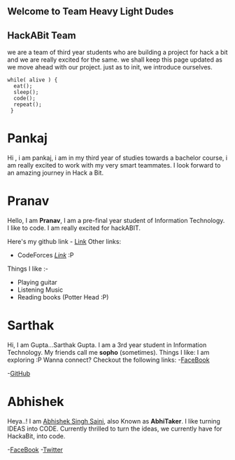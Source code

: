 ## Welcome to Team Heavy Light Dudes

<!--You can use the [editor on GitHub](https://github.com/736f6e6f726f7573/Team-journey/edit/gh-pages/README.md) to maintain and preview the content for your website in Markdown files.
-->

## HackABit Team

we are a team of third year students who are building a project for hack a bit and we are really excited for the same.
we shall keep this page updated as we move ahead with our project.
just as to init, we introduce ourselves.

```
while( alive ) {
  eat();
  sleep();
  code();
  repeat();
 }

```
# Pankaj 
Hi , i am pankaj, i am in my third year of studies towards a bachelor course, i am really excited to work with my very smart teammates.
I look forward to an amazing journey in Hack a Bit.

# Pranav
Hello, I am **Pranav**, I am a pre-final year student of Information Technology. I like to code. I am really excited for hackABIT.

Here's my github link - [Link](https://github.com/pranavraj219/)
Other links:
- CodeForces _[Link](http://codeforces.com/profile/WDragon)_  :P

Things I like :-
- Playing guitar
- Listening Music
- Reading books (Potter Head :P)

# Sarthak
Hi, I am Gupta...Sarthak Gupta. I am a 3rd year student in Information Technology. My friends call me **sopho** (sometimes).
Things I like: I am exploring :P
Wanna connect? Checkout the following links:
-[FaceBook](https://www.facebook.com/sarthakgupta072)  

-[GitHub](https://github.com/sarthak-sopho)

# Abhishek

Heya..! I am [Abhishek Singh Saini](https://github.com/AbhiTaker), also Known as **AbhiTaker**. I like turning IDEAS into CODE. Currently thrilled to turn the ideas, we currently have for HackaBit, into code.

-[FaceBook](https://www.facebook.com/Abhitaker4)
-[Twitter](https://twitter.com/abhi_taker)
